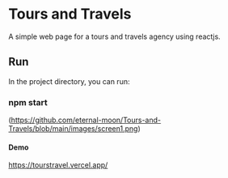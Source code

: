 # Tours and Travels

A simple web page for a tours and travels agency using reactjs.

## Run

In the project directory, you can run:

### npm start

(https://github.com/eternal-moon/Tours-and-Travels/blob/main/images/screen1.png)

#### Demo

https://tourstravel.vercel.app/